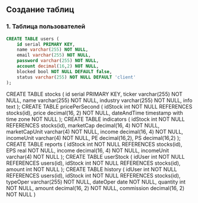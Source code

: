 ## Создание таблиц
### 1. Таблица пользователей
```SQL
CREATE TABLE users (
	id serial PRIMARY KEY,
	name varchar(255) NOT NULL,
	email varchar(255) NOT NULL,
	password varchar(255) NOT NULL,
	account decimal(16,2) NOT NULL,
	blocked bool NOT NULL DEFAULT false,
	status varchar(255) NOT NULL DEFAULT 'client'
);
```

CREATE TABLE stocks (
	id serial PRIMARY KEY,
	ticker varchar(255) NOT NULL,
	name varchar(255) NOT NULL,
	industry varchar(255) NOT NULL,
	info text
);
CREATE TABLE pricePerSecond (
	idStock int NOT NULL REFERENCES stocks(id),
	price decimal(16, 2) NOT NULL,
	dateAndTime timestamp with time zone NOT NULL
);
CREATE TABLE indicators (
	idStock int NOT NULL REFERENCES stocks(id),
	marketCap decimal(16, 4) NOT NULL,
	marketCapUnit varchar(4) NOT NULL,
	income decimal(16, 4) NOT NULL,
	incomeUnit varchar(4)  NOT NULL,
	PE decimal(16,2),
	PS decimal(16,2)
);
CREATE TABLE reports (
	idStock int NOT NULL REFERENCES stocks(id),
	EPS real NOT NULL,
	income decimal(16, 4) NOT NULL,
	incomeUnit varchar(4)  NOT NULL
);
CREATE TABLE userStock (
  	idUser int NOT NULL REFERENCES users(id),
  	idStock int NOT NULL REFERENCES stocks(id),
  	amount int NOT NULL
);
CREATE TABLE history (
  	idUser int NOT NULL REFERENCES users(id),
  	idStock int NOT NULL REFERENCES stocks(id),
	typeOper varchar(255) NOT NULL,
	dateOper date NOT NULL,
  	quantity int NOT NULL,
	amount decimal(16, 2) NOT NULL,
	commission decimal(16, 2) NOT NULL
)
